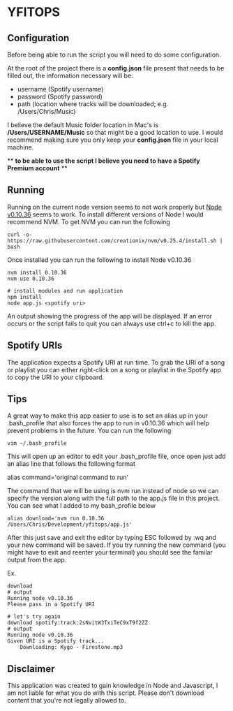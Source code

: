 YFITOPS
===========

## Configuration
Before being able to run the script you will need to do some configuration.

At the root of the project there is a **config.json** file present that needs to be filled out, the information necessary will be:

* username (Spotify username)
* password (Spotify password)
* path (location where tracks will be downloaded; e.g. /Users/Chris/Music)

I believe the default Music folder location in Mac's is **/Users/USERNAME/Music** so that might be a good location to use. I would recommend making sure you only keep your **config.json** file in your local machine.

** **to be able to use the script I believe you need to have a Spotify Premium account** **


## Running

Running on the current node version seems to not work properly but [Node v0.10.36](http://blog.nodejs.org/2015/01/26/node-v0-10-36-stable/) seems to work. To install different versions of Node I would recommend NVM. To get NVM you can run the following
```
curl -o- https://raw.githubusercontent.com/creationix/nvm/v0.25.4/install.sh | bash
```

Once installed you can run the following to install Node v0.10.36
```
nvm install 0.10.36
nvm use 0.10.36

# install modules and run application
npm install
node app.js <spotify uri>
```

An output showing the progress of the app will be displayed. If an error occurs or the script fails to quit you can always use ctrl+c to kill the app.


## Spotify URIs
The application expects a Spotify URI at run time. To grab the URI of a song or playlist you can either right-click on a song or playlist in the Spotify app to copy the URI to your clipboard.

## Tips
A great way to make this app easier to use is to set an alias up in your .bash_profile that also forces the app to run in v0.10.36 which will help prevent problems in the future. You can run the following
```
vim ~/.bash_profile
```

This will open up an editor to edit your .bash_profile file, once open just add an alias line that follows the following format

alias command='original command to run'

The command that we will be using is nvm run instead of node so we can specify the version along with the full path to the app.js file in this project. You can see what I added to my bash_profile below
```
alias download='nvm run 0.10.36 /Users/Chris/Development/yfitops/app.js'
```
After this just save and exit the editor by typing ESC followed by :wq and your new command will be saved. If you try running the new command (you might have to exit and reenter your terminal) you should see the familar output from the app.

Ex.
```
download
# output
Running node v0.10.36
Please pass in a Spotify URI

# let's try again
download spotify:track:2sNvitW3TxiTeC9xT9f2ZZ
# output
Running node v0.10.36
Given URI is a Spotify track...
	Downloading: Kygo - Firestone.mp3
```

## Disclaimer
This application was created to gain knowledge in Node and Javascript, I am not liable for what you do with this script. Please don't download content that you're not legally allowed to.